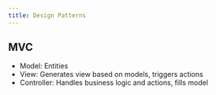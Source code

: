 ```yaml
---
title: Design Patterns
---
```


## MVC

- Model: Entities
- View: Generates view based on models, triggers actions
- Controller: Handles business logic and actions, fills model